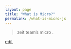 ```yaml
---
layout: page
title: "What is Micro?"
permalink: /what-is-micro-js
---
```


> zeit team’s micro  .

<p class="edit-term"><a href="https://github.com/and-digital/tech-definitions/blob/master/definitions/back-end/micro-js.md">edit</a></p>
